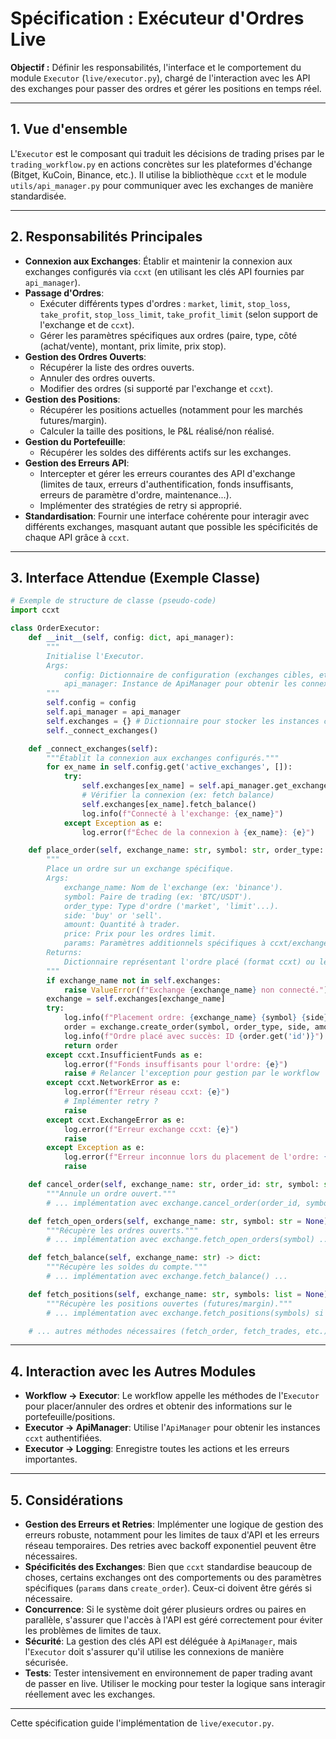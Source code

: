 # Spécification : Exécuteur d'Ordres Live

**Objectif :** Définir les responsabilités, l'interface et le comportement du module `Executor` (`live/executor.py`), chargé de l'interaction avec les API des exchanges pour passer des ordres et gérer les positions en temps réel.

---

## 1. Vue d'ensemble

L'`Executor` est le composant qui traduit les décisions de trading prises par le `trading_workflow.py` en actions concrètes sur les plateformes d'échange (Bitget, KuCoin, Binance, etc.). Il utilise la bibliothèque `ccxt` et le module `utils/api_manager.py` pour communiquer avec les exchanges de manière standardisée.

---

## 2. Responsabilités Principales

*   **Connexion aux Exchanges**: Établir et maintenir la connexion aux exchanges configurés via `ccxt` (en utilisant les clés API fournies par `api_manager`).
*   **Passage d'Ordres**:
    *   Exécuter différents types d'ordres : `market`, `limit`, `stop_loss`, `take_profit`, `stop_loss_limit`, `take_profit_limit` (selon support de l'exchange et de `ccxt`).
    *   Gérer les paramètres spécifiques aux ordres (paire, type, côté (achat/vente), montant, prix limite, prix stop).
*   **Gestion des Ordres Ouverts**:
    *   Récupérer la liste des ordres ouverts.
    *   Annuler des ordres ouverts.
    *   Modifier des ordres (si supporté par l'exchange et `ccxt`).
*   **Gestion des Positions**:
    *   Récupérer les positions actuelles (notamment pour les marchés futures/margin).
    *   Calculer la taille des positions, le P&L réalisé/non réalisé.
*   **Gestion du Portefeuille**:
    *   Récupérer les soldes des différents actifs sur les exchanges.
*   **Gestion des Erreurs API**:
    *   Intercepter et gérer les erreurs courantes des API d'exchange (limites de taux, erreurs d'authentification, fonds insuffisants, erreurs de paramètre d'ordre, maintenance...).
    *   Implémenter des stratégies de retry si approprié.
*   **Standardisation**: Fournir une interface cohérente pour interagir avec différents exchanges, masquant autant que possible les spécificités de chaque API grâce à `ccxt`.

---

## 3. Interface Attendue (Exemple Classe)

```python
# Exemple de structure de classe (pseudo-code)
import ccxt

class OrderExecutor:
    def __init__(self, config: dict, api_manager):
        """
        Initialise l'Executor.
        Args:
            config: Dictionnaire de configuration (exchanges cibles, etc.).
            api_manager: Instance de ApiManager pour obtenir les connexions ccxt.
        """
        self.config = config
        self.api_manager = api_manager
        self.exchanges = {} # Dictionnaire pour stocker les instances ccxt connectées
        self._connect_exchanges()

    def _connect_exchanges(self):
        """Établit la connexion aux exchanges configurés."""
        for ex_name in self.config.get('active_exchanges', []):
            try:
                self.exchanges[ex_name] = self.api_manager.get_exchange_connection(ex_name)
                # Vérifier la connexion (ex: fetch balance)
                self.exchanges[ex_name].fetch_balance()
                log.info(f"Connecté à l'exchange: {ex_name}")
            except Exception as e:
                log.error(f"Échec de la connexion à {ex_name}: {e}")

    def place_order(self, exchange_name: str, symbol: str, order_type: str, side: str, amount: float, price: float = None, params: dict = {}) -> dict:
        """
        Place un ordre sur un exchange spécifique.
        Args:
            exchange_name: Nom de l'exchange (ex: 'binance').
            symbol: Paire de trading (ex: 'BTC/USDT').
            order_type: Type d'ordre ('market', 'limit'...).
            side: 'buy' or 'sell'.
            amount: Quantité à trader.
            price: Prix pour les ordres limit.
            params: Paramètres additionnels spécifiques à ccxt/exchange.
        Returns:
            Dictionnaire représentant l'ordre placé (format ccxt) ou lève une exception.
        """
        if exchange_name not in self.exchanges:
            raise ValueError(f"Exchange {exchange_name} non connecté.")
        exchange = self.exchanges[exchange_name]
        try:
            log.info(f"Placement ordre: {exchange_name} {symbol} {side} {amount} @ {price or 'MARKET'}")
            order = exchange.create_order(symbol, order_type, side, amount, price, params)
            log.info(f"Ordre placé avec succès: ID {order.get('id')}")
            return order
        except ccxt.InsufficientFunds as e:
            log.error(f"Fonds insuffisants pour l'ordre: {e}")
            raise # Relancer l'exception pour gestion par le workflow
        except ccxt.NetworkError as e:
            log.error(f"Erreur réseau ccxt: {e}")
            # Implémenter retry ?
            raise
        except ccxt.ExchangeError as e:
            log.error(f"Erreur exchange ccxt: {e}")
            raise
        except Exception as e:
            log.error(f"Erreur inconnue lors du placement de l'ordre: {e}")
            raise

    def cancel_order(self, exchange_name: str, order_id: str, symbol: str = None) -> dict:
        """Annule un ordre ouvert."""
        # ... implémentation avec exchange.cancel_order(order_id, symbol) ...

    def fetch_open_orders(self, exchange_name: str, symbol: str = None) -> list:
        """Récupère les ordres ouverts."""
        # ... implémentation avec exchange.fetch_open_orders(symbol) ...

    def fetch_balance(self, exchange_name: str) -> dict:
        """Récupère les soldes du compte."""
        # ... implémentation avec exchange.fetch_balance() ...

    def fetch_positions(self, exchange_name: str, symbols: list = None) -> list:
        """Récupère les positions ouvertes (futures/margin)."""
        # ... implémentation avec exchange.fetch_positions(symbols) si supporté ...

    # ... autres méthodes nécessaires (fetch_order, fetch_trades, etc.) ...

```

---

## 4. Interaction avec les Autres Modules

*   **Workflow -> Executor**: Le workflow appelle les méthodes de l'`Executor` pour placer/annuler des ordres et obtenir des informations sur le portefeuille/positions.
*   **Executor -> ApiManager**: Utilise l'`ApiManager` pour obtenir les instances `ccxt` authentifiées.
*   **Executor -> Logging**: Enregistre toutes les actions et les erreurs importantes.

---

## 5. Considérations

*   **Gestion des Erreurs et Retries**: Implémenter une logique de gestion des erreurs robuste, notamment pour les limites de taux d'API et les erreurs réseau temporaires. Des retries avec backoff exponentiel peuvent être nécessaires.
*   **Spécificités des Exchanges**: Bien que `ccxt` standardise beaucoup de choses, certains exchanges ont des comportements ou des paramètres spécifiques (`params` dans `create_order`). Ceux-ci doivent être gérés si nécessaire.
*   **Concurrence**: Si le système doit gérer plusieurs ordres ou paires en parallèle, s'assurer que l'accès à l'API est géré correctement pour éviter les problèmes de limites de taux.
*   **Sécurité**: La gestion des clés API est déléguée à `ApiManager`, mais l'`Executor` doit s'assurer qu'il utilise les connexions de manière sécurisée.
*   **Tests**: Tester intensivement en environnement de paper trading avant de passer en live. Utiliser le mocking pour tester la logique sans interagir réellement avec les exchanges.

---

Cette spécification guide l'implémentation de `live/executor.py`.
